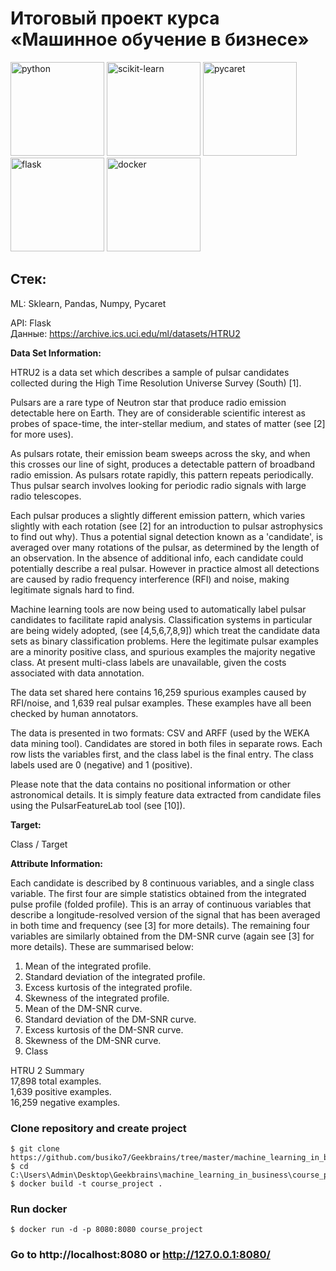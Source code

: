 <h1>Итоговый проект курса «Машинное обучение в бизнесе»</h1>

<p align="left">
  <img src="https://github.com/busiko7/Geekbrains/blob/master/machine_learning_in_business/course_project/static/image/python.png" width="150" title="python">
  <img src="https://github.com/busiko7/Geekbrains/blob/master/machine_learning_in_business/course_project/static/image/scikit-learn.png" width="150" title="scikit-learn">
  <img src="https://github.com/busiko7/Geekbrains/blob/master/machine_learning_in_business/course_project/static/image/pycaret.png" width="150" title="pycaret">
  <img src="https://github.com/busiko7/Geekbrains/blob/master/machine_learning_in_business/course_project/static/image/flask.png" width="150" alt="flask">
  <img src="https://github.com/busiko7/Geekbrains/blob/master/machine_learning_in_business/course_project/static/image/docker.png" width="150" alt="docker">
</p>  
<h2>Стек:</h2>
ML: Sklearn, Pandas, Numpy, Pycaret

API: Flask  
Данные: https://archive.ics.uci.edu/ml/datasets/HTRU2    
  
**Data Set Information:** 

HTRU2 is a data set which describes a sample of pulsar candidates collected during the High Time Resolution Universe Survey (South) [1].

Pulsars are a rare type of Neutron star that produce radio emission detectable here on Earth. They are of considerable scientific interest as probes of space-time, the inter-stellar medium, and states of matter (see [2] for more uses).

As pulsars rotate, their emission beam sweeps across the sky, and when this crosses our line of sight, produces a detectable pattern of broadband radio emission. As pulsars
rotate rapidly, this pattern repeats periodically. Thus pulsar search involves looking for periodic radio signals with large radio telescopes.

Each pulsar produces a slightly different emission pattern, which varies slightly with each rotation (see [2] for an introduction to pulsar astrophysics to find out why). Thus a potential signal detection known as a 'candidate', is averaged over many rotations of the pulsar, as determined by the length of an observation. In the absence of additional info, each candidate could potentially describe a real pulsar. However in practice almost all detections are caused by radio frequency interference (RFI) and noise, making legitimate signals hard to find.

Machine learning tools are now being used to automatically label pulsar candidates to facilitate rapid analysis. Classification systems in particular are being widely adopted,
(see [4,5,6,7,8,9]) which treat the candidate data sets as binary classification problems. Here the legitimate pulsar examples are a minority positive class, and spurious examples the majority negative class. At present multi-class labels are unavailable, given the costs associated with data annotation.

The data set shared here contains 16,259 spurious examples caused by RFI/noise, and 1,639 real pulsar examples. These examples have all been checked by human annotators.

The data is presented in two formats: CSV and ARFF (used by the WEKA data mining tool). Candidates are stored in both files in separate rows. Each row lists the variables first, and the class label is the final entry. The class labels used are 0 (negative) and 1 (positive).

Please note that the data contains no positional information or other astronomical details. It is simply feature data extracted from candidate files using the PulsarFeatureLab tool (see [10]).

**Target:**

Class / Target

**Attribute Information:**

Each candidate is described by 8 continuous variables, and a single class variable. The first four are simple statistics obtained from the integrated pulse profile (folded profile). This is an array of continuous variables that describe a longitude-resolved version of the signal that has been averaged in both time and frequency (see [3] for more details). The remaining four variables are similarly obtained from the DM-SNR curve (again see [3] for more details). These are summarised below:

1. Mean of the integrated profile.
2. Standard deviation of the integrated profile.
3. Excess kurtosis of the integrated profile.
4. Skewness of the integrated profile.
5. Mean of the DM-SNR curve.
6. Standard deviation of the DM-SNR curve.
7. Excess kurtosis of the DM-SNR curve.
8. Skewness of the DM-SNR curve.
9. Class

HTRU 2 Summary  
17,898 total examples.  
1,639 positive examples.  
16,259 negative examples.  

### Clone repository and create project
```
$ git clone https://github.com/busiko7/Geekbrains/tree/master/machine_learning_in_business/course_project
$ cd C:\Users\Admin\Desktop\Geekbrains\machine_learning_in_business\course_project
$ docker build -t course_project .
```

### Run docker
```
$ docker run -d -p 8080:8080 course_project
```

### Go to http://localhost:8080 or http://127.0.0.1:8080/ 

